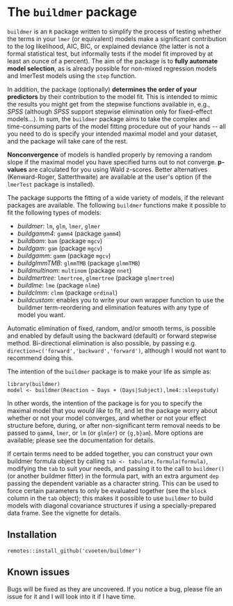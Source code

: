# The `buildmer` package

`buildmer` is an `R` package written to simplify the process of testing whether the terms in your `lmer` (or equivalent) models make a significant contribution to the log likelihood, AIC, BIC, or explained deviance (the latter is not a formal statistical test, but informally tests if the model fit improved by at least an ounce of a percent). The aim of the package is to **fully automate model selection**, as is already possible for non-mixed regression models and lmerTest models using the `step` function.

In addition, the package (optionally) **determines the order of your predictors** by their contribution to the model fit. This is intended to mimic the results you might get from the stepwise functions available in, e.g., *SPSS* (although *SPSS* support stepwise elimination only for fixed-effect models...). In sum, the `buildmer` package aims to take the complex and time-consuming parts of the model fitting procedure out of your hands -- all you need to do is specify your intended maximal model and your dataset, and the package will take care of the rest.

**Nonconvergence** of models is handled properly by removing a random slope if the maximal model you have specified turns out to not converge. **p-values** are calculated for you using Wald z-scores. Better alternatives (Kenward-Roger, Satterthwaite) are available at the user's option (if the `lmerTest` package is installed).

The package supports the fitting of a wide variety of models, if the relevant packages are available. The following `buildmer` functions make it possible to fit the following types of models:
 * *buildmer*: `lm`, `glm`, `lmer`, `glmer`
 * *buildgamm4*: `gamm4` (package `gamm4`)
 * *buildbam*: `bam` (package `mgcv`)
 * *buildgam*: `gam` (package `mgcv`)
 * *buildgamm*: `gamm` (package `mgcv`)
 * *buildglmmTMB*: `glmmTMB` (package `glmmTMB`)
 * *buildmultinom*: `multinom` (package `nnet`)
 * *buildmertree*: `lmertree`, `glmertree` (package `glmertree`)
 * *buildlme*: `lme` (package `nlme`)
 * *buildclmm*: `clmm` (package `ordinal`)
 * *buildcustom*: enables you to write your own wrapper function to use the buildmer term-reordering and elimination features with any type of model you want.

Automatic elimination of fixed, random, and/or smooth terms, is possible and enabled by default using the backward (default) or forward stepwise method. Bi-directional elimination is also possible, by passing e.g. `direction=c('forward','backward','forward')`, although I would not want to recommend doing this.

The intention of the `buildmer` package is to make your life as simple as:

```
library(buildmer)
model <- buildmer(Reaction ~ Days + (Days|Subject),lme4::sleepstudy)
```

In other words, the intention of the package is for you to specify the maximal model that you *would like* to fit, and let the package worry about whether or not your model converges, and whether or not your effect structure before, during, or after non-significant term removal needs to be passed to `gamm4`, `lmer`, or `lm` (or `glm`(`er`) or `{g,b}am`). More options are available; please see the documentation for details.

If certain terms need to be added together, you can construct your own buildmer formula object by calling `tab <- tabulate.formula(formula)`, modifying the `tab` to suit your needs, and passing it to the call to `buildmer()` (or another buildmer fitter) in the formula part, with an extra argument `dep` passing the dependent variable as a character string. This can be used to force certain parameters to only be evaluated together (see the `block` column in the `tab` object); this makes it possible to use `buildmer` to build models with diagonal covariance structures if using a specially-prepared data frame. See the vignette for details.

## Installation
```
remotes::install_github('cvoeten/buildmer')
```

## Known issues

Bugs will be fixed as they are uncovered. If you notice a bug, please file an issue for it and I will look into it if I have time.
